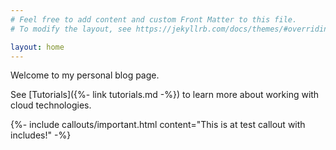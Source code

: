 ```yaml
---
# Feel free to add content and custom Front Matter to this file.
# To modify the layout, see https://jekyllrb.com/docs/themes/#overriding-theme-defaults

layout: home
---
```


Welcome to my personal blog page.

See [Tutorials]({%- link tutorials.md -%}) to learn more about working with cloud technologies.

{%- include callouts/important.html content="This is at test callout with includes!" -%}
